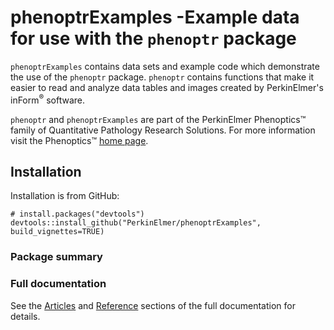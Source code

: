 # phenoptrExamples -Example data for use with the `phenoptr` package

`phenoptrExamples` contains data sets and example code which demonstrate
the use of the `phenoptr` package.
`phenoptr` contains functions that make it easier to read and analyze data tables
and images created by PerkinElmer's inForm<sup>&reg;</sup> software.

`phenoptr` and `phenoptrExamples` are part of the PerkinElmer Phenoptics&trade;
family of
Quantitative Pathology Research Solutions. For more information
visit the Phenoptics&trade;
[home page](http://www.perkinelmer.com/cancer-immunology/index.html).

## Installation

Installation is from GitHub:

```
# install.packages("devtools")
devtools::install_github("PerkinElmer/phenoptrExamples", build_vignettes=TRUE)
```

### Package summary


### Full documentation

See the
[Articles](https://perkinelmer.github.io/phenoptrExamples/articles/index.html)
and
[Reference](https://perkinelmer.github.io/phenoptrExamples/reference/index.html)
sections of the full documentation for details.
